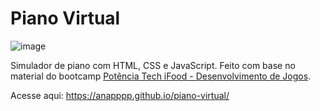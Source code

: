 # Piano Virtual

![image](https://github.com/anapppp/piano-virtual/assets/70073296/21538311-1160-495c-83d5-edde30f53d1a)

Simulador de piano com HTML, CSS e JavaScript. Feito com base no material do bootcamp [Potência Tech iFood - Desenvolvimento de Jogos](https://www.dio.me/bootcamp/potencia-tech-ifood-desenvolvimento-de-jogos).

Acesse aqui: https://anapppp.github.io/piano-virtual/
